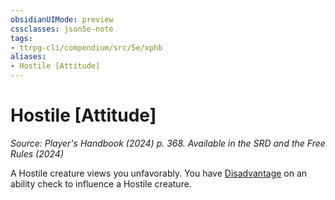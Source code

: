 ```yaml
---
obsidianUIMode: preview
cssclasses: json5e-note
tags:
- ttrpg-cli/compendium/src/5e/xphb
aliases:
- Hostile [Attitude]
---
```

# Hostile [Attitude]
*Source: Player's Handbook (2024) p. 368. Available in the <span title='Systems Reference Document (5.2)'>SRD</span> and the Free Rules (2024)* 

A Hostile creature views you unfavorably. You have [Disadvantage](Інструменти%20ДМ/CLI/rules/variant-rules/disadvantage-xphb.md) on an ability check to influence a Hostile creature.